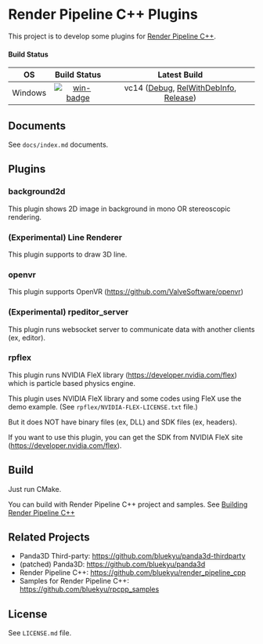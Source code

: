 # Render Pipeline C++ Plugins

This project is to develop some plugins for [Render Pipeline C++](https://github.com/bluekyu/render_pipeline_cpp).

#### Build Status
| OS       | Build Status             | Latest Build                                                                    |
| :------: | :----------------------: | :-----------------------------------------------------------------------------: |
| Windows  | [![win-badge]][win-link] | vc14 ([Debug][win-debug], [RelWithDebInfo][win-reldeb], [Release][win-release]) |

[win-badge]: https://ci.appveyor.com/api/projects/status/hu8budi8m0ww6rdg/branch/master?svg=true "AppVeyor build status"
[win-link]: https://ci.appveyor.com/project/bluekyu/rpcpp-plugins/branch/master "AppVeyor build link"
[win-debug]: https://ci.appveyor.com/api/projects/bluekyu/rpcpp-plugins/artifacts/rpcpp_plugins.7z?branch=master&job=Configuration%3A+Debug "Download latest build (Debug)"
[win-reldeb]: https://ci.appveyor.com/api/projects/bluekyu/rpcpp-plugins/artifacts/rpcpp_plugins.7z?branch=master&job=Configuration%3A+RelWithDebInfo "Download latest build (RelWithDebInfo)"
[win-release]: https://ci.appveyor.com/api/projects/bluekyu/rpcpp-plugins/artifacts/rpcpp_plugins.7z?branch=master&job=Configuration%3A+Release "Download latest build (Release)"



## Documents
See `docs/index.md` documents.


## Plugins
### background2d
This plugin shows 2D image in background in mono OR stereoscopic rendering.



### (**Experimental**) Line Renderer
This plugin supports to draw 3D line.



### openvr
This plugin supports OpenVR (https://github.com/ValveSoftware/openvr)



### (**Experimental**) rpeditor_server
This plugin runs websocket server to communicate data with another clients (ex, editor).



### rpflex
This plugin runs NVIDIA FleX library (https://developer.nvidia.com/flex)
which is particle based physics engine.

This plugin uses NVIDIA FleX library and some codes using FleX use the demo example.
(See `rpflex/NVIDIA-FLEX-LICENSE.txt` file.)

But it does NOT have binary files (ex, DLL) and SDK files (ex, headers).

If you want to use this plugin, you can get the SDK from
NVIDIA FleX site (https://developer.nvidia.com/flex).



## Build
Just run CMake.

You can build with Render Pipeline C++ project and samples.
See [Building Render Pipeline C++](https://github.com/bluekyu/render_pipeline_cpp/blob/master/docs/build_rpcpp.md)



## Related Projects
- Panda3D Third-party: https://github.com/bluekyu/panda3d-thirdparty
- (patched) Panda3D: https://github.com/bluekyu/panda3d
- Render Pipeline C++: https://github.com/bluekyu/render_pipeline_cpp
- Samples for Render Pipeline C++: https://github.com/bluekyu/rpcpp_samples



## License
See `LICENSE.md` file.
